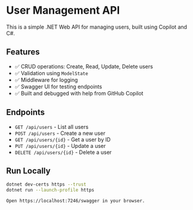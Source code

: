 # User Management API 

This is a simple .NET Web API for managing users, built using Copilot and C#.

## Features

- ✅ CRUD operations: Create, Read, Update, Delete users
- ✅ Validation using `ModelState`
- ✅ Middleware for logging
- ✅ Swagger UI for testing endpoints
- ✅ Built and debugged with help from GitHub Copilot

## Endpoints

- `GET /api/users` - List all users
- `POST /api/users` - Create a new user
- `GET /api/users/{id}` - Get a user by ID
- `PUT /api/users/{id}` - Update a user
- `DELETE /api/users/{id}` - Delete a user

## Run Locally

```bash
dotnet dev-certs https --trust
dotnet run --launch-profile https

Open https://localhost:7246/swagger in your browser.
